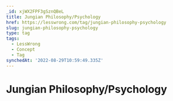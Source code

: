 ```yaml
---
_id: xjWX2FPF3gSznQBeL
title: Jungian Philosophy/Psychology
href: https://lesswrong.com/tag/jungian-philosophy-psychology
slug: jungian-philosophy-psychology
type: tag
tags:
  - LessWrong
  - Concept
  - Tag
synchedAt: '2022-08-29T10:59:49.335Z'
---
```


# Jungian Philosophy/Psychology
